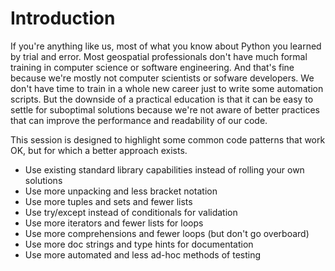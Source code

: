 # Introduction

If you're anything like us, most of what you know about Python you learned by trial and error. Most geospatial professionals don't have much formal training in computer science or software engineering. And that's fine because we're mostly not computer scientists or sofware developers. We don't have time to train in a whole new career just to write some automation scripts. But the downside of a practical education is that it can be easy to settle for suboptimal solutions because we're not aware of better practices that can improve the performance and readability of our code.

This session is designed to highlight some common code patterns that work OK, but for which a better approach exists.

* Use existing standard library capabilities instead of rolling your own solutions
* Use more unpacking and less bracket notation
* Use more tuples and sets and fewer lists
* Use try/except instead of conditionals for validation
* Use more iterators and fewer lists for loops
* Use more comprehensions and fewer loops (but don't go overboard)
* Use more doc strings and type hints for documentation
* Use more automated and less ad-hoc methods of testing



